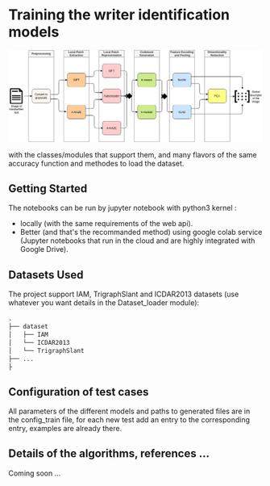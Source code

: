 # Training the writer identification models

![All paths of AI model](./archi.png)

with the classes/modules that support them, and many flavors of the same accuracy function and methodes to load the dataset.

## Getting Started
The notebooks can be run by jupyter notebook with python3 kernel :
- locally (with the same requirements of the web api).
- Better (and that's the recommanded method) using google colab service (Jupyter notebooks that run in the cloud and are highly integrated with Google Drive).

## Datasets Used
The project support IAM, TrigraphSlant and ICDAR2013 datasets (use whatever you want details in the Dataset_loader module):
```
.
├── dataset
│   ├── IAM
│   └── ICDAR2013
│   └── TrigraphSlant
├── ...
├
```

## Configuration of test cases
All parameters of the different models and paths to generated files are in the config_train file, for each new test add an entry to the corresponding entry, examples are already there.

## Details of the algorithms, references ...
Coming soon ...